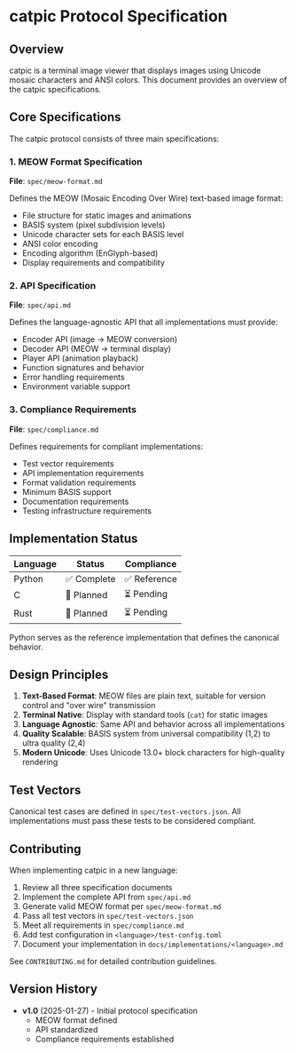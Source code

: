 # catpic Protocol Specification

## Overview

catpic is a terminal image viewer that displays images using Unicode mosaic characters and ANSI colors. This document provides an overview of the catpic specifications.

## Core Specifications

The catpic protocol consists of three main specifications:

### 1. MEOW Format Specification
**File**: `spec/meow-format.md`

Defines the MEOW (Mosaic Encoding Over Wire) text-based image format:
- File structure for static images and animations
- BASIS system (pixel subdivision levels)
- Unicode character sets for each BASIS level
- ANSI color encoding
- Encoding algorithm (EnGlyph-based)
- Display requirements and compatibility

### 2. API Specification
**File**: `spec/api.md`

Defines the language-agnostic API that all implementations must provide:
- Encoder API (image → MEOW conversion)
- Decoder API (MEOW → terminal display)
- Player API (animation playback)
- Function signatures and behavior
- Error handling requirements
- Environment variable support

### 3. Compliance Requirements
**File**: `spec/compliance.md`

Defines requirements for compliant implementations:
- Test vector requirements
- API implementation requirements
- Format validation requirements
- Minimum BASIS support
- Documentation requirements
- Testing infrastructure requirements

## Implementation Status

| Language | Status | Compliance |
|----------|--------|------------|
| Python   | ✅ Complete | ✅ Reference |
| C        | 🚧 Planned | ⏳ Pending |
| Rust     | 🚧 Planned | ⏳ Pending |

Python serves as the reference implementation that defines the canonical behavior.

## Design Principles

1. **Text-Based Format**: MEOW files are plain text, suitable for version control and "over wire" transmission
2. **Terminal Native**: Display with standard tools (`cat`) for static images
3. **Language Agnostic**: Same API and behavior across all implementations
4. **Quality Scalable**: BASIS system from universal compatibility (1,2) to ultra quality (2,4)
5. **Modern Unicode**: Uses Unicode 13.0+ block characters for high-quality rendering

## Test Vectors

Canonical test cases are defined in `spec/test-vectors.json`. All implementations must pass these tests to be considered compliant.

## Contributing

When implementing catpic in a new language:

1. Review all three specification documents
2. Implement the complete API from `spec/api.md`
3. Generate valid MEOW format per `spec/meow-format.md`
4. Pass all test vectors in `spec/test-vectors.json`
5. Meet all requirements in `spec/compliance.md`
6. Add test configuration in `<language>/test-config.toml`
7. Document your implementation in `docs/implementations/<language>.md`

See `CONTRIBUTING.md` for detailed contribution guidelines.

## Version History

- **v1.0** (2025-01-27) - Initial protocol specification
  - MEOW format defined
  - API standardized
  - Compliance requirements established
